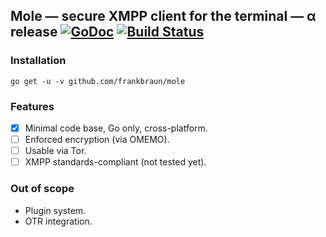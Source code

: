 ## Mole — secure XMPP client for the terminal — α release [![GoDoc](https://img.shields.io/badge/go-documentation-blue.svg?style=flat-square)](https://godoc.org/github.com/frankbraun/mole) [![Build Status](https://img.shields.io/travis/frankbraun/mole.svg?style=flat-square)](https://travis-ci.org/frankbraun/mole)

### Installation

```
go get -u -v github.com/frankbraun/mole
```

### Features

- [x] Minimal code base, Go only, cross-platform.
- [ ] Enforced encryption (via OMEMO).
- [ ] Usable via Tor.
- [ ] XMPP standards-compliant (not tested yet).

### Out of scope

- Plugin system.
- OTR integration.

